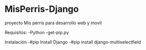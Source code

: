 # MisPerris-Django
proyecto Mis perris para desarrollo web y movil

Requisitos: -Python -get-pip.py

Instalación -#pip Install Django -#pip install django-multiselectfield
